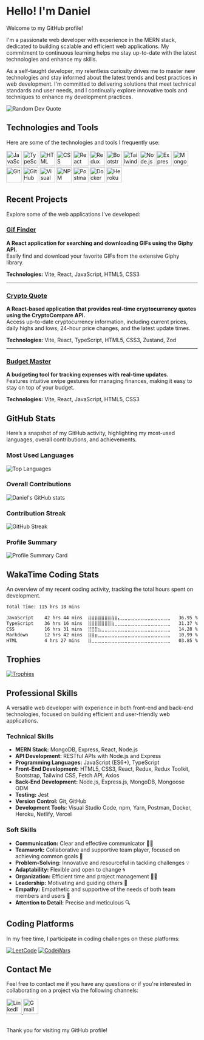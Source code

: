 # Hello! I'm Daniel

Welcome to my GitHub profile!

I'm a passionate web developer with experience in the MERN stack, dedicated to building scalable and efficient web applications. My commitment to continuous learning helps me stay up-to-date with the latest technologies and enhance my skills.

As a self-taught developer, my relentless curiosity drives me to master new technologies and stay informed about the latest trends and best practices in web development. I'm committed to delivering solutions that meet technical standards and user needs, and I continually explore innovative tools and techniques to enhance my development practices.

![Random Dev Quote](https://quotes-github-readme.vercel.app/api?type=horizontal&theme=merko)

## Technologies and Tools

Here are some of the technologies and tools I frequently use:

<div>
  <img src="https://skillicons.dev/icons?i=js" width="40" height="40" alt="JavaScript" />
  <img src="https://skillicons.dev/icons?i=ts" width="40" height="40" alt="TypeScript" />
  <img src="https://skillicons.dev/icons?i=html" width="40" height="40" alt="HTML" />
  <img src="https://skillicons.dev/icons?i=css" width="40" height="40" alt="CSS" />
  <img src="https://skillicons.dev/icons?i=react" width="40" height="40" alt="React" />
  <img src="https://skillicons.dev/icons?i=redux" width="40" height="40" alt="Redux" />
  <img src="https://skillicons.dev/icons?i=bootstrap" width="40" height="40" alt="Bootstrap" />
  <img src="https://skillicons.dev/icons?i=tailwind" width="40" height="40" alt="Tailwind CSS" />
  <img src="https://skillicons.dev/icons?i=nodejs" width="40" height="40" alt="Node.js" />
  <img src="https://skillicons.dev/icons?i=express" width="40" height="40" alt="Express" />
  <img src="https://skillicons.dev/icons?i=mongodb" width="40" height="40" alt="MongoDB" />
  <img src="https://skillicons.dev/icons?i=git" width="40" height="40" alt="Git" />
  <img src="https://skillicons.dev/icons?i=github" width="40" height="40" alt="GitHub" />
  <img src="https://skillicons.dev/icons?i=vscode" width="40" height="40" alt="Visual Studio Code" />
  <img src="https://skillicons.dev/icons?i=npm" width="40" height="40" alt="NPM" />
  <img src="https://skillicons.dev/icons?i=postman" width="40" height="40" alt="Postman" />
  <img src="https://skillicons.dev/icons?i=docker" width="40" height="40" alt="Docker" />
  <img src="https://skillicons.dev/icons?i=heroku" width="40" height="40" alt="Heroku" />
</div>

## Recent Projects

Explore some of the web applications I've developed:

### [**Gif Finder**](https://gif-finder-app-alpha.vercel.app/)  

**A React application for searching and downloading GIFs using the Giphy API.**  
Easily find and download your favorite GIFs from the extensive Giphy library.

**Technologies:** Vite, React, JavaScript, HTML5, CSS3

---

### [**Crypto Quote**](https://crypto-quote-app.vercel.app/)  

**A React-based application that provides real-time cryptocurrency quotes using the CryptoCompare API.**  
Access up-to-date cryptocurrency information, including current prices, daily highs and lows, 24-hour price changes, and the latest update times.

**Technologies:** Vite, React, TypeScript, HTML5, CSS3, Zustand, Zod

---

### [**Budget Master**](https://budget-master-app-2023.netlify.app/)

**A budgeting tool for tracking expenses with real-time updates.**  
Features intuitive swipe gestures for managing finances, making it easy to stay on top of your budget.

**Technologies:** Vite, React, JavaScript, HTML5, CSS3

## GitHub Stats

Here’s a snapshot of my GitHub activity, highlighting my most-used languages, overall contributions, and achievements.

### Most Used Languages

![Top Languages](https://github-readme-stats.vercel.app/api/top-langs/?username=daniel-pompa&layout=compact&theme=react)

### Overall Contributions

![Daniel's GitHub stats](https://github-readme-stats.vercel.app/api?username=daniel-pompa&show_icons=true&theme=react)

### Contribution Streak

![GitHub Streak](https://github-readme-streak-stats.herokuapp.com/?user=daniel-pompa&theme=react)

### Profile Summary

![Profile Summary Card](https://github-profile-summary-cards.vercel.app/api/cards/profile-details?username=daniel-pompa&theme=react)

## WakaTime Coding Stats

An overview of my recent coding activity, tracking the total hours spent on development.

<!--START_SECTION:waka-->

```txt
Total Time: 115 hrs 18 mins

JavaScript    42 hrs 44 mins  ⣿⣿⣿⣿⣿⣿⣿⣿⣿⣄⣀⣀⣀⣀⣀⣀⣀⣀⣀⣀⣀⣀⣀⣀⣀   36.95 %
TypeScript    36 hrs 16 mins  ⣿⣿⣿⣿⣿⣿⣿⣷⣀⣀⣀⣀⣀⣀⣀⣀⣀⣀⣀⣀⣀⣀⣀⣀⣀   31.37 %
CSS           16 hrs 31 mins  ⣿⣿⣿⣦⣀⣀⣀⣀⣀⣀⣀⣀⣀⣀⣀⣀⣀⣀⣀⣀⣀⣀⣀⣀⣀   14.28 %
Markdown      12 hrs 42 mins  ⣿⣿⣶⣀⣀⣀⣀⣀⣀⣀⣀⣀⣀⣀⣀⣀⣀⣀⣀⣀⣀⣀⣀⣀⣀   10.99 %
HTML          4 hrs 27 mins   ⣿⣀⣀⣀⣀⣀⣀⣀⣀⣀⣀⣀⣀⣀⣀⣀⣀⣀⣀⣀⣀⣀⣀⣀⣀   03.85 %
```

<!--END_SECTION:waka-->

## Trophies

[![Trophies](https://github-profile-trophy.vercel.app/?username=daniel-pompa&theme=onedark&title=Commits,Repositories,Stars,Issues,Followers,Experience,PullRequest,Reviews)](https://github.com/daniel-pompa/daniel-pompa)

## Professional Skills

A versatile web developer with experience in both front-end and back-end technologies, focused on building efficient and user-friendly web applications.

### Technical Skills

- **MERN Stack:** MongoDB, Express, React, Node.js
- **API Development:** RESTful APIs with Node.js and Express
- **Programming Languages:** JavaScript (ES6+), TypeScript
- **Front-End Development:** HTML5, CSS3, React, Redux, Redux Toolkit, Bootstrap, Tailwind CSS, Fetch API, Axios
- **Back-End Development:** Node.js, Express.js, MongoDB, Mongoose ODM
- **Testing:** Jest
- **Version Control:** Git, GitHub
- **Development Tools:** Visual Studio Code, npm, Yarn, Postman, Docker, Heroku, Netlify, Vercel

### Soft Skills

- **Communication:** Clear and effective communicator 📝💬
- **Teamwork:** Collaborative and supportive team player, focused on achieving common goals 🤝
- **Problem-Solving:** Innovative and resourceful in tackling challenges 💡
- **Adaptability:** Flexible and open to change 🌀
- **Organization:** Efficient time and project management 📆⏰
- **Leadership:** Motivating and guiding others 🥇
- **Empathy:** Empathetic and supportive of the needs of both team members and users 💖
- **Attention to Detail:** Precise and meticulous 🔍

## Coding Platforms

In my free time, I participate in coding challenges on these platforms:

[![LeetCode](https://img.shields.io/badge/LeetCode-%23EB9016.svg?style=flat&logo=leetcode&logoColor=white)](https://leetcode.com/daniel290874)
[![CodeWars](https://img.shields.io/badge/CodeWars-%23A2331E.svg?style=flat&logo=codewars&logoColor=white)](https://www.codewars.com/users/daniel-pompa)

## Contact Me

Feel free to contact me if you have any questions or if you're interested in collaborating on a project via the following channels:

<div>
  <a href="https://www.linkedin.com/in/daniel-pompa" target="_blank" rel="noopener noreferrer">
    <img src="https://skillicons.dev/icons?i=linkedin" width="40" height="40" alt="LinkedIn" />
  </a>
  <a href="mailto:daniel.40.pompa@gmail.com" target="_blank" rel="noopener noreferrer">
    <img src="https://skillicons.dev/icons?i=gmail" width="40" height="40" alt="Gmail" />
  </a>
</div>

<br />

Thank you for visiting my GitHub profile!
